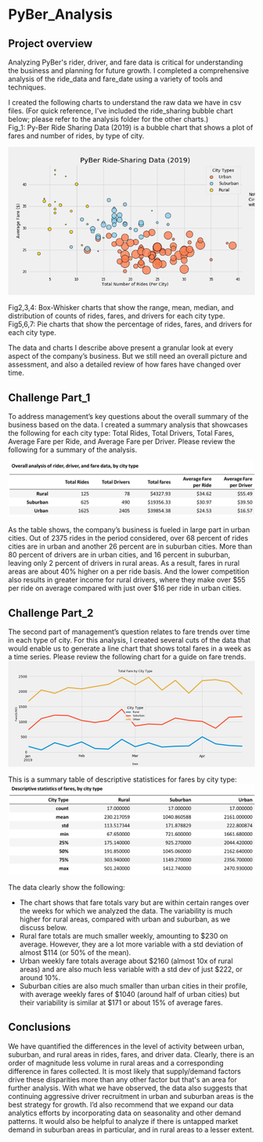 # PyBer_Analysis
## Project overview
Analyzing PyBer's rider, driver, and fare data is critical for understanding the business and planning for future growth. I completed a comprehensive analysis of the ride_data and fare_date using a variety of tools and techniques.  

I created the following charts to understand the raw data we have in csv files. (For quick reference, I've included the ride_sharing bubble chart below; please refer to the analysis folder for the other charts.)  
Fig_1: Py-Ber Ride Sharing Data (2019) is a bubble chart that shows a plot of fares and number of rides, by type of city.  

![](analysis/Fig1.png)  


Fig2,3,4: Box-Whisker charts that show the range, mean, median, and distribution of counts of rides, fares, and drivers for each city type.  
Fig5,6,7: Pie charts that show the percentage of rides, fares, and drivers for each city type.  

The data and charts I describe above present a granular look at every aspect of the company’s business. But we still need an overall picture and assessment, and also a detailed review of how fares have changed over time.  
## Challenge Part_1
To address management’s key questions about the overall summary of the business based on the data. I created a summary analysis that showcases the following for each city type: Total Rides, Total Drivers, Total Fares, Average Fare per Ride, and Average Fare per Driver. Please review the following for a summary of the analysis.  

![Summary of data](analysis/Fig9.png)    

As the table shows, the company’s business is fueled in large part in urban cities. Out of 2375 rides in the period considered, over 68 percent of rides cities are in urban and another 26 percent are in suburban cities. More than 80 percent of drivers are in urban cities, and 16 percent in suburban, leaving only 2 percent of drivers in rural areas. As a result, fares in rural areas are about 40% higher on a per ride basis. And the lower competition also results in greater income for rural drivers, where they make over $55 per ride on average compared with just over $16 per ride in urban cities.

## Challenge Part_2
The second part of management’s question relates to fare trends over time in each type of city. For this analysis, I created several cuts of the data that would enable us to generate a line chart that shows total fares in a week as a time series. Please review the following chart for a guide on fare trends.  
![Fare_trend](analysis/Fig8.png)  

This is a summary table of descriptive statistices for fares by city type:  
![Fares_summary](analysis/Fig10.png)  


The data clearly show the following:  
- The chart shows that fare totals vary but are within certain ranges over the weeks for which we analyzed the data. The variability is much higher for rural areas, compared with urban and suburban, as we discuss below.
-	Rural fare totals are much smaller weekly, amounting to $230 on average. However, they are a lot more variable with a std deviation of almost $114 (or 50% of the mean). 
-	Urban weekly fare totals average about $2160 (almost 10x of rural areas) and are also much less variable with a std dev of just $222, or around 10%.
-	Suburban cities are also much smaller than urban cities in their profile, with average weekly fares of $1040 (around half of urban cities) but their variability is similar at $171 or about 15% of average fares.  

## Conclusions
We have quantified the differences in the level of activity between urban, suburban, and rural areas in rides, fares, and driver data. Clearly, there is an order of magnitude less volume in rural areas and a corresponding difference in fares collected. It is most likely that supply/demand factors drive these disparities more than any other factor but that's an area for further analysis. With what we have observed, the data also suggests that continuing aggressive driver recruitment in urban and suburban areas is the best strategy for growth. I’d also recommend that we expand our data analytics efforts by incorporating data on seasonality and other demand patterns. It would also be helpful to analyze if there is untapped market demand in suburban areas in particular, and in rural areas to a lesser extent.
